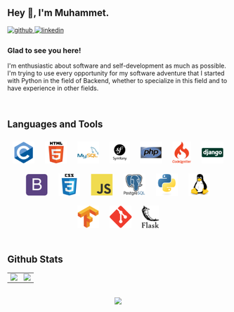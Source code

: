 ## Hey 👋, I'm Muhammet.  
  

<a href="https://github.com/ozvelimf" target="_blank">
<img src=https://img.shields.io/badge/github-%2324292e.svg?&style=for-the-badge&logo=github&logoColor=white alt=github style="margin-bottom: 5px;" />
</a>
<a href="https://linkedin.com/in/muhammet-furkan-özveli-664809231/" target="_blank">
<img src=https://img.shields.io/badge/linkedin-%231E77B5.svg?&style=for-the-badge&logo=linkedin&logoColor=white alt=linkedin style="margin-bottom: 5px;" />
</a>  
  



### Glad to see you here!  
I'm enthusiastic about software and self-development as much as possible. I'm trying to use every opportunity for my software adventure that I started with Python in the field of Backend, whether to specialize in this field and to have experience in other fields.  
  

<br/>  


## Languages and Tools  
<div align="center">  
<a href="https://www.cprogramming.com/" target="_blank"><img style="margin: 10px" src="/images/c-original.svg" alt="C" height="50" /></a>  
<a href="https://en.wikipedia.org/wiki/HTML5" target="_blank"><img style="margin: 10px" src="/images/html5-original-wordmark.svg" alt="HTML5" height="50" /></a>  
<a href="https://www.mysql.com/" target="_blank"><img style="margin: 10px" src="/images/mysql-original-wordmark.svg" alt="MySQL" height="50" /></a>  
<a href="https://symfony.com/" target="_blank"><img style="margin: 10px" src="/images/symfony_black_03.svg" alt="Symfony" height="50" /></a>  
<a href="https://www.php.net/" target="_blank"><img style="margin: 10px" src="/images/php-original.svg" alt="PHP" height="50" /></a>  
<a href="https://codeigniter.com/" target="_blank"><img style="margin: 10px" src="/images/codeigniter.svg" alt="CodeIgniter" height="50" /></a>  
<a href="https://www.djangoproject.com/" target="_blank"><img style="margin: 10px" src="/images/django-original.svg" alt="Django" height="50" /></a>  
<a href="https://getbootstrap.com/docs/3.4/javascript/" target="_blank"><img style="margin: 10px" src="/images/bootstrap-plain.svg" alt="Bootstrap" height="50" /></a>  
<a href="https://www.w3schools.com/css/" target="_blank"><img style="margin: 10px" src="/images/css3-original-wordmark.svg" alt="CSS3" height="50" /></a>  
<a href="https://www.javascript.com/" target="_blank"><img style="margin: 10px" src="/images/javascript-original.svg" alt="JavaScript" height="50" /></a>  
<a href="https://www.postgresql.org/" target="_blank"><img style="margin: 10px" src="/images/postgresql-original-wordmark.svg" alt="PostgreSQL" height="50" /></a>  
<a href="https://www.python.org/" target="_blank"><img style="margin: 10px" src="/images/python-original.svg" alt="Python" height="50" /></a>      
<a href="https://www.linux.org/" target="_blank"><img style="margin: 10px" src="/images/linux-original.svg" alt="Linux" height="50" /></a>  
<a href="https://www.tensorflow.org/" target="_blank"><img style="margin: 10px" src="/images/tensorflow-icon.svg" alt="TensorFlow" height="50" /></a>  
<a href="https://github.com/" target="_blank"><img style="margin: 10px" src="/images/git-scm-icon.svg" alt="Git" height="50" /></a>  
<a href="https://flask.palletsprojects.com/" target="_blank"><img style="margin: 10px" src="/images/flask.png" alt="Flask" height="50" /></a>  
</div>  

<br/>  


## Github Stats  
<table><tr><td valign="top" width="50%">

<img src="https://github-readme-stats.vercel.app/api?username=ozvelimf&show_icons=true&theme=github_dark &count_private=true&hide_border=true" align="left" style="width: 100%" />

</td><td valign="top" width="50%">

<img src="https://github-readme-stats.vercel.app/api/top-langs/?username=ozvelimf&hide_border=true&layout=compact" align="left" style="width: 100%" />


</td></tr></table>  

<br/>  

<div align="center">
<img src="https://komarev.com/ghpvc/?username=ozvelimf&&style=flat-square" align="center" />
</div>  

<br />
